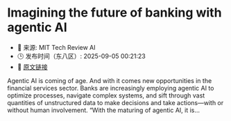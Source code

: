 # Imagining the future of banking with agentic AI
- 📅 来源: MIT Tech Review AI
- 🕒 发布时间（东八区）: 2025-09-05 00:21:23
- 🔗 [原文链接](https://www.technologyreview.com/2025/09/04/1123023/imagining-the-future-of-banking-with-agentic-ai/)

Agentic AI is coming of age. And with it comes new opportunities in the financial services sector. Banks are increasingly employing agentic AI to optimize processes, navigate complex systems, and sift through vast quantities of unstructured data to make decisions and take actions—with or without human involvement. “With the maturing of agentic AI, it is&#8230;